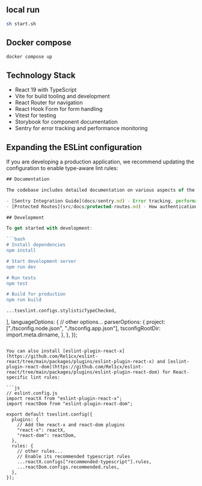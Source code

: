 ## local run

```bash
sh start.sh
```

## Docker compose

```bash
docker compose up
```

## Technology Stack

- React 19 with TypeScript
- Vite for build tooling and development
- React Router for navigation
- React Hook Form for form handling
- Vitest for testing
- Storybook for component documentation
- Sentry for error tracking and performance monitoring

## Expanding the ESLint configuration

If you are developing a production application, we recommend updating the configuration to enable type-aware lint rules:

````js
## Documentation

The codebase includes detailed documentation on various aspects of the application:

- [Sentry Integration Guide](docs/sentry.md) - Error tracking, performance monitoring, and session replay
- [Protected Routes](src/docs/protected-routes.md) - How authentication and protected routes work

## Development

To get started with development:

```bash
# Install dependencies
npm install

# Start development server
npm run dev

# Run tests
npm test

# Build for production
npm run build
````

    ...tseslint.configs.stylisticTypeChecked,

],
languageOptions: {
// other options...
parserOptions: {
project: ["./tsconfig.node.json", "./tsconfig.app.json"],
tsconfigRootDir: import.meta.dirname,
},
},
});

````

You can also install [eslint-plugin-react-x](https://github.com/Rel1cx/eslint-react/tree/main/packages/plugins/eslint-plugin-react-x) and [eslint-plugin-react-dom](https://github.com/Rel1cx/eslint-react/tree/main/packages/plugins/eslint-plugin-react-dom) for React-specific lint rules:

```js
// eslint.config.js
import reactX from "eslint-plugin-react-x";
import reactDom from "eslint-plugin-react-dom";

export default tseslint.config({
  plugins: {
    // Add the react-x and react-dom plugins
    "react-x": reactX,
    "react-dom": reactDom,
  },
  rules: {
    // other rules...
    // Enable its recommended typescript rules
    ...reactX.configs["recommended-typescript"].rules,
    ...reactDom.configs.recommended.rules,
  },
});
````
